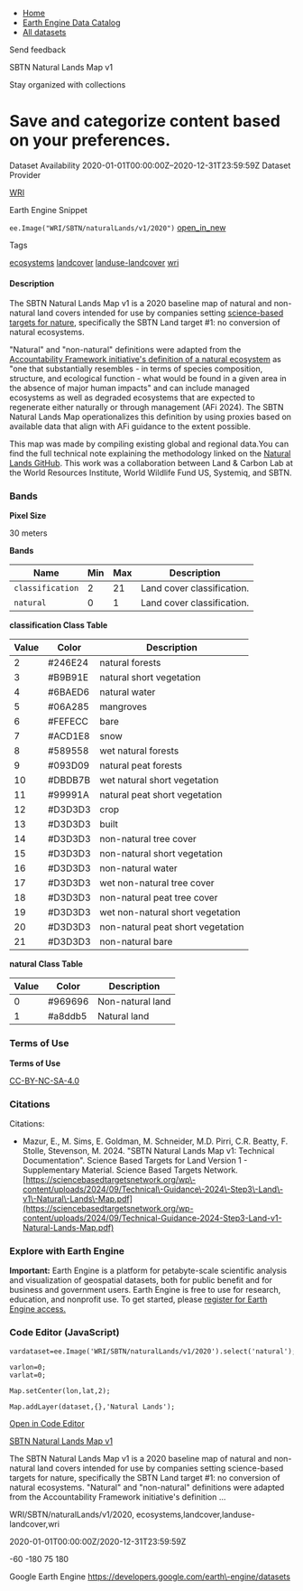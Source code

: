 



* [Home](https://developers.google.com/)
* [Earth Engine Data Catalog](https://developers.google.com/earth-engine/datasets)
* [All datasets](https://developers.google.com/earth-engine/datasets/catalog)





 
 
 Send feedback
 
 

SBTN Natural Lands Map v1


 
 Stay organized with collections
 

 
 Save and categorize content based on your preferences.
===========================================================================================================================








Dataset Availability
2020\-01\-01T00:00:00Z–2020\-12\-31T23:59:59Z
Dataset Provider


[WRI](https://github.com/wri/natural-lands-map/tree/main)



Earth Engine Snippet


`ee.Image("WRI/SBTN/naturalLands/v1/2020")` 
[open\_in\_new](https://code.earthengine.google.com/?scriptPath=Examples:Datasets/WRI/WRI_SBTN_naturalLands_v1_2020)





Tags


[ecosystems](/earth-engine/datasets/tags/ecosystems)
[landcover](/earth-engine/datasets/tags/landcover)
[landuse\-landcover](/earth-engine/datasets/tags/landuse-landcover)
[wri](/earth-engine/datasets/tags/wri)








#### Description



The SBTN Natural Lands Map v1 is a 2020 baseline map of natural and
non\-natural land covers intended for use by companies setting
[science\-based targets for nature](https://sciencebasedtargetsnetwork.org/companies/take-action/),
specifically the SBTN Land target \#1: no conversion of natural ecosystems.


"Natural" and "non\-natural" definitions were adapted from the
[Accountability Framework initiative's definition of a natural
ecosystem](https://accountability-framework.org/use-the-accountability-framework/definitions/natural-ecosystem/)
as "one that substantially resembles \- in terms of species composition,
structure, and ecological function \- what would be found in a given area
in the absence of major human impacts" and can include managed ecosystems
as well as degraded ecosystems that are expected to regenerate either
naturally or through management (AFi 2024\). The SBTN Natural Lands Map
operationalizes this definition by using proxies based on available data
that align with AFi guidance to the extent possible.


This map was made by compiling existing global
and regional data.You can find the full technical note explaining the
methodology linked on the
[Natural Lands GitHub](https://github.com/wri/natural-lands-map).
This work was a collaboration between Land \& Carbon Lab at the World
Resources Institute, World Wildlife Fund US, Systemiq, and SBTN.





### Bands



**Pixel Size**
  
30 meters



**Bands**




| Name | Min | Max | Description |
| --- | --- | --- | --- |
| `classification` | 2 | 21 | Land cover classification. |
| `natural` | 0 | 1 | Land cover classification. |


**classification Class Table**




| Value | Color | Description |
| --- | --- | --- |
| 2 | \#246E24 | natural forests |
| 3 | \#B9B91E | natural short vegetation |
| 4 | \#6BAED6 | natural water |
| 5 | \#06A285 | mangroves |
| 6 | \#FEFECC | bare |
| 7 | \#ACD1E8 | snow |
| 8 | \#589558 | wet natural forests |
| 9 | \#093D09 | natural peat forests |
| 10 | \#DBDB7B | wet natural short vegetation |
| 11 | \#99991A | natural peat short vegetation |
| 12 | \#D3D3D3 | crop |
| 13 | \#D3D3D3 | built |
| 14 | \#D3D3D3 | non\-natural tree cover |
| 15 | \#D3D3D3 | non\-natural short vegetation |
| 16 | \#D3D3D3 | non\-natural water |
| 17 | \#D3D3D3 | wet non\-natural tree cover |
| 18 | \#D3D3D3 | non\-natural peat tree cover |
| 19 | \#D3D3D3 | wet non\-natural short vegetation |
| 20 | \#D3D3D3 | non\-natural peat short vegetation |
| 21 | \#D3D3D3 | non\-natural bare |


**natural Class Table**




| Value | Color | Description |
| --- | --- | --- |
| 0 | \#969696 | Non\-natural land |
| 1 | \#a8ddb5 | Natural land |




### Terms of Use


**Terms of Use**


[CC\-BY\-NC\-SA\-4\.0](https://spdx.org/licenses/CC-BY-NC-SA-4.0.html)




### Citations



Citations:
* Mazur, E., M. Sims, E. Goldman, M. Schneider, M.D. Pirri, C.R. Beatty, F.
Stolle, Stevenson, M. 2024\. "SBTN Natural Lands Map v1: Technical
Documentation". Science Based Targets for Land Version 1 \- Supplementary
Material. Science Based Targets Network.
[https://sciencebasedtargetsnetwork.org/wp\-content/uploads/2024/09/Technical\-Guidance\-2024\-Step3\-Land\-v1\-Natural\-Lands\-Map.pdf](https://sciencebasedtargetsnetwork.org/wp-content/uploads/2024/09/Technical-Guidance-2024-Step3-Land-v1-Natural-Lands-Map.pdf)





### Explore with Earth Engine


**Important:** 
 Earth Engine is a platform for petabyte\-scale scientific analysis and visualization of
 geospatial datasets, both for public benefit and for business and government users.
 Earth Engine is free to use for research, education, and nonprofit use. To get started, please
 [register for Earth Engine access.](https://console.cloud.google.com/earth-engine)



### Code Editor (JavaScript)



```
vardataset=ee.Image('WRI/SBTN/naturalLands/v1/2020').select('natural');

varlon=0;
varlat=0;

Map.setCenter(lon,lat,2);

Map.addLayer(dataset,{},'Natural Lands');
```



[Open in Code Editor](https://code.earthengine.google.com/?scriptPath=Examples:Datasets/WRI/WRI_SBTN_naturalLands_v1_2020)


[SBTN Natural Lands Map v1](/earth-engine/datasets/catalog/WRI_SBTN_naturalLands_v1_2020)

The SBTN Natural Lands Map v1 is a 2020 baseline map of natural and non\-natural land covers intended for use by companies setting science\-based targets for nature, specifically the SBTN Land target \#1: no conversion of natural ecosystems. "Natural" and "non\-natural" definitions were adapted from the Accountability Framework initiative's definition …

 WRI/SBTN/naturalLands/v1/2020,
 ecosystems,landcover,landuse\-landcover,wri

2020\-01\-01T00:00:00Z/2020\-12\-31T23:59:59Z



 \-60 \-180 75 180
 



Google Earth Engine
https://developers.google.com/earth\-engine/datasets









